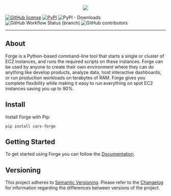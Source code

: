 <p align="center"><img src="https://github.com/carsdotcom/cars-forge/blob/main/docs/logo.jpg?raw=true"></p>

[![GitHub license](https://img.shields.io/github/license/carsdotcom/cars-forge?color=navy&label=License&logo=License&style=flat-square)](https://github.com/carsdotcom/cars-forge/blob/main/LICENSE)
[![PyPI](https://img.shields.io/pypi/v/cars-forge?color=navy&style=flat-square)](https://pypi.org/project/cars-forge/)
![PyPI - Downloads](https://img.shields.io/pypi/dm/cars-forge?color=navy&style=flat-square)
![GitHub Workflow Status (branch)](https://img.shields.io/github/workflow/status/carsdotcom/cars-forge/Publish%20Package/main?color=navy&style=flat-square)
![GitHub contributors](https://img.shields.io/github/contributors/carsdotcom/cars-forge?color=navy&style=flat-square)

---

## About

Forge is a Python-based command-line tool that starts a single or cluster of EC2 instances, and runs the required scripts on these instances. Forge can be used by anyone to create their own environment where they can do anything like develop products, analyze data, host interactive dashboards, or run production workloads on terabytes of RAM. Forge gives you complete flexibility while making it easy to run everything on spot EC2 instances saving you up to 90%.

## Install

Install Forge with Pip:

```
pip install cars-forge
```

## Getting Started

To get started using Forge you can follow the [Documentation](https://carsdotcom.github.io/cars-forge/).

## Versioning

This project adheres to [Semantic Versioning](https://semver.org/spec/v2.0.0.html).
Please refer to the [Changelog](https://github.com/carsdotcom/cars-forge/blob/main/CHANGELOG.md) for information regarding the differences between versions of the project.
